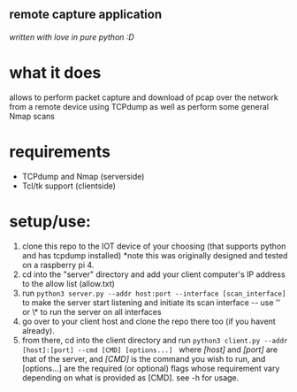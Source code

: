 ## remote capture application
<h6>written with love in pure python :D</h6>
<h1>what it does</h1>
<p>allows to perform packet capture and download of pcap over the network from a remote device using TCPdump as well as perform some general Nmap scans</p>
<h1>requirements</h1>
<ul>
  <li>TCPdump and Nmap (serverside)</li>
  <li>Tcl/tk support (clientside)</li>
</ul>
<h1>setup/use:</h1>
<ol>
  <li>clone this repo to the IOT device of your choosing (that supports python and has tcpdump installed) *note this was originally designed and tested on a raspberry pi 4.</li>
  <li>cd into the "server" directory and add your client computer's IP address to the allow list (allow.txt)</li>
  <li>run <code>python3 server.py --addr host:port --interface [scan_interface]</code> to make the server start listening and initiate its scan interface -- use '' or \* to run the server on all interfaces</li>
  <li>go over to your client host and clone the repo there too (if you havent already).</li>
  <li>from there, cd into the client directory and run <code>python3 client.py --addr [host]:[port] --cmd [CMD] [options...] </code> where <em>[host]</em> and <em>[port]</em> are that of the server, and <em>[CMD]</em> is the command you wish to run, and [options...] are the required (or optional) flags whose requirement vary depending on what is provided as [CMD]. see -h for usage.</li>
</ol>
